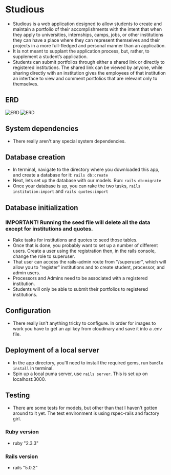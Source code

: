# Studious
- Studious is a web application designed to allow students to create and maintain a portfolio of their accomplishments with the intent that when they apply to universities, internships, camps, jobs, or other institutions they can have a place where they can represent themselves and their projects in a more full-fledged and personal manner than an application.
- It is not meant to supplant the application process, but, rather, to supplement a student’s application.
- Students can submit portfolios through either a shared link or directly to registered institutions. The shared link can be viewed by anyone, while sharing directly with an institution gives the employees of that institution an interface to view and comment portfolios that are relevant only to themselves.

## ERD
![ERD](github.com/medinal/studious/ERD.png)
![ERD](medinal.github.com/studiously/erd.png)

## System dependencies
- There really aren't any special system dependencies.


## Database creation
- In terminal, navigate to the directory where you downloaded this app, and create a database for it: `rails db:create`
- Next, lets set up the database with our models. Run: `rails db:migrate`
- Once your database is up, you can rake the two tasks, `rails institution:import` and `rails quotes:import`


## Database initialization
### IMPORTANT! Running the seed file will delete all the data except for institutions and quotes.
- Rake tasks for institutions and quotes to seed those tables.
- Once that is done, you probably want to set up a number of different users. Create a user using the registration then, in the rails console, change the role to superuser.
- That user can access the rails-admin route from "/superuser", which will allow you to "register" institutions and to create student, processor, and admin users.
- Processors and Admins need to be associated with a registered institution.
- Students will only be able to submit their portfolios to registered institutions.


## Configuration
- There really isn't anything tricky to configure. In order for images to work you have to get an api key from cloudinary and save it into a .env file.


## Deployment of a local server
- In the app directory, you'll need to install the required gems, run `bundle install` in terminal.
- Spin up a local puma server, use `rails server`. This is set up on localhost:3000.


## Testing
- There are some tests for models, but other than that I haven't gotten around to it yet. The test environment is
using rspec-rails and factory girl.


### Ruby version
- ruby "2.3.3"

### Rails version
- rails "5.0.2"
